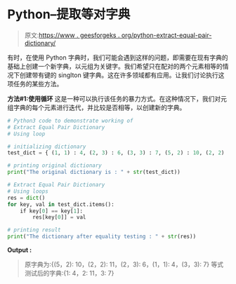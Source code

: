 # Python–提取等对字典

> 原文:[https://www . geesforgeks . org/python-extract-equal-pair-dictionary/](https://www.geeksforgeeks.org/python-extract-equal-pair-dictionary/)

有时，在使用 Python 字典时，我们可能会遇到这样的问题，即需要在现有字典的基础上创建一个新字典，以元组为关键字。我们希望只在配对的两个元素相等的情况下创建带有键的 singlton 键字典。这在许多领域都有应用。让我们讨论执行这项任务的某些方法。

**方法#1:使用循环**
这是一种可以执行该任务的暴力方式。在这种情况下，我们对元组字典的每个元素进行迭代，并比较是否相等，以创建新的字典。

```py
# Python3 code to demonstrate working of 
# Extract Equal Pair Dictionary 
# Using loop

# initializing dictionary
test_dict = { (1, 1) : 4, (2, 3) : 6, (3, 3) : 7, (5, 2) : 10, (2, 2) : 11}

# printing original dictionary
print("The original dictionary is : " + str(test_dict))

# Extract Equal Pair Dictionary 
# Using loops
res = dict()
for key, val in test_dict.items():
    if key[0] == key[1]:
        res[key[0]] = val

# printing result 
print("The dictionary after equality testing : " + str(res)) 
```

**Output :**

> 原字典为:{(5，2): 10，(2，2): 11，(2，3): 6，(1，1): 4，(3，3): 7}
> 等式测试后的字典:{1: 4，2: 11，3: 7}